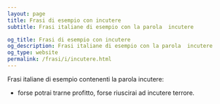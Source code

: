 ```yaml
---
layout: page
title: Frasi di esempio con incutere 
subtitle: Frasi italiane di esempio con la parola  incutere

og_title: Frasi di esempio con incutere 
og_description: Frasi italiane di esempio con la parola  incutere
og_type: website
permalink: /frasi/i/incutere.html
---
```


Frasi italiane di esempio contenenti la parola incutere:


- forse potrai trarne profitto, forse riuscirai ad incutere terrore.
